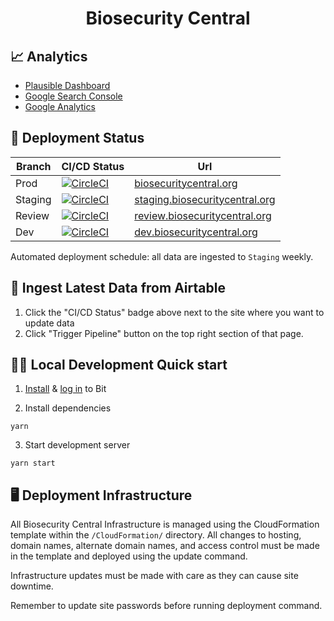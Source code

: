 <h1 align="center">
  Biosecurity Central
</h1>

## 📈 Analytics

- [Plausible Dashboard](https://plausible.io/biosecuritycentral.org?period=30d)
- [Google Search Console](https://search.google.com/search-console?resource_id=sc-domain%3Abiosecuritycentral.org)
- [Google Analytics](https://analytics.google.com/analytics/web/?authuser=1#/p305404298/reports/intelligenthome)

## 🚀 Deployment Status

| Branch  | CI/CD Status                                                                                                                                                                                                                         | Url                                                                       |
| ------- | ------------------------------------------------------------------------------------------------------------------------------------------------------------------------------------------------------------------------------------ | ------------------------------------------------------------------------- |
| Prod    | [![CircleCI](https://dl.circleci.com/status-badge/img/gh/cghss-data-lab/biosecurity-library/tree/prod.svg?style=svg)](https://dl.circleci.com/status-badge/redirect/gh/cghss-data-lab/biosecurity-library/tree/prod)       | [biosecuritycentral.org](https://biosecuritycentral.org/)                 |
| Staging | [![CircleCI](https://dl.circleci.com/status-badge/img/gh/cghss-data-lab/biosecurity-library/tree/staging.svg?style=svg)](https://dl.circleci.com/status-badge/redirect/gh/cghss-data-lab/biosecurity-library/tree/staging) | [staging.biosecuritycentral.org](https://staging.biosecuritycentral.com/) |
| Review  | [![CircleCI](https://dl.circleci.com/status-badge/img/gh/cghss-data-lab/biosecurity-library/tree/review.svg?style=svg)](https://dl.circleci.com/status-badge/redirect/gh/cghss-data-lab/biosecurity-library/tree/review)   | [review.biosecuritycentral.org](https://review.biosecuritycentral.com/)   |
| Dev     | [![CircleCI](https://dl.circleci.com/status-badge/img/gh/cghss-data-lab/biosecurity-library/tree/dev.svg?style=svg)](https://dl.circleci.com/status-badge/redirect/gh/cghss-data-lab/biosecurity-library/tree/dev)         | [dev.biosecuritycentral.org](https://dev.biosecuritycentral.org/)         |

Automated deployment schedule: all data are ingested to `Staging` weekly.

## 📄 Ingest Latest Data from Airtable

1. Click the "CI/CD Status" badge above next to the site where you want to update data
2. Click "Trigger Pipeline" button on the top right section of that page.

## 👩‍💻 Local Development Quick start

1. [Install](https://bit.dev/docs/getting-started/installing-bit/installing-bit) & [log in](https://bit.dev/reference/reference/cli-reference/#login) to Bit

2. Install dependencies

```
yarn
```

3. Start development server

```
yarn start
```

## 🖥 Deployment Infrastructure

All Biosecurity Central Infrastructure is managed using the CloudFormation template within
the `/CloudFormation/` directory. All changes to hosting, domain names, alternate domain
names, and access control must be made in the template and deployed using the update command.

Infrastructure updates must be made with care as they can cause site downtime.

Remember to update site passwords before running deployment command.
